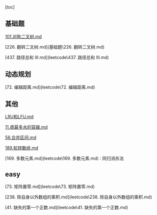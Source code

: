 [toc]

## 基础题

[101.对称二叉树.md](./leetcode/101.对称二叉树.md)  

[226. 翻转二叉树.md](基础题\226. 翻转二叉树.md)  

[437. 路径总和 III.md](leetcode\437. 路径总和 III.md)  

## 动态规划

[72. 编辑距离.md](leetcode\72. 编辑距离.md) 

## 其他

[LRU和LFU.md](./leetcode/LRU和LFU.md) 

[11.盛最多水的容器.md](./leetcode/11.盛最多水的容器.md) 

[56.合并区间.md](./leetcode/56.合并区间.md) 

[189.轮转数组.md](./leetcode/189.轮转数组.md)  

[169. 多数元素.md](leetcode\169. 多数元素.md) : 同归消杀法 

## easy

[73. 矩阵置零.md](leetcode\73. 矩阵置零.md) 

[238. 除自身以外数组的乘积.md](leetcode\238. 除自身以外数组的乘积.md)  

[41. 缺失的第一个正数.md](leetcode\41. 缺失的第一个正数.md) 
